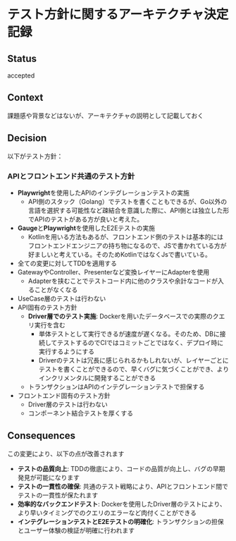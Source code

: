 # テスト方針に関するアーキテクチャ決定記録

## Status

accepted

## Context

課題感や背景などはないが、アーキテクチャの説明として記載しておく

## Decision

以下がテスト方針：

### APIとフロントエンド共通のテスト方針

* **Playwright**を使用したAPIのインテグレーションテストの実施
  * API側のスタック（Golang）でテストを書くこともできるが、Go以外の言語を選択する可能性など疎結合を意識した際に、API側とは独立した形でAPIのテストがある方が良いと考えた。
* **Gauge**と**Playwright**を使用したE2Eテストの実施
  * Kotlinを用いる方法もあるが、フロントエンド側のテストは基本的にはフロントエンドエンジニアの持ち物になるので、JSで書かれている方が好ましいと考えている。そのためKotlinではなくJsで書いている。
* 全ての変更に対してTDDを適用する
* GatewayやController、Presenterなど変換レイヤーにAdapterを使用
  * Adapterを挟むことでテストコード内に他のクラスや余計なコードが入ることがなくなる
* UseCase層のテストは行わない
* API固有のテスト方針
  * **Driver層でのテスト実施**: Dockerを用いたデータベースでの実際のクエリ実行を含む
    * 単体テストとして実行できるが速度が遅くなる。そのため、DBに接続してテストするのでCIではコミットごとではなく、デプロイ時に実行するようにする
    * Driverのテストは冗長に感じられるかもしれないが、レイヤーごとにテストを書くことができるので、早くバグに気づくことができ、よりインクリメンタルに開発することができる
  * トランザクションはAPIのインテグレーションテストで担保する
* フロントエンド固有のテスト方針
  * Driver層のテストは行わない
  * コンポーネント結合テストを厚くする

## Consequences

この変更により、以下の点が改善されます

* **テストの品質向上**: TDDの徹底により、コードの品質が向上し、バグの早期発見が可能になります
* **テストの一貫性の確保**: 共通のテスト戦略により、APIとフロントエンド間でテストの一貫性が保たれます
* **効率的なバックエンドテスト**: Dockerを使用したDriver層のテストにより、より早いタイミングでのクエリのエラーなど肉付くことができる
* **インテグレーションテストとE2Eテストの明確化**: トランザクションの担保とユーザー体験の検証が明確に行われます
